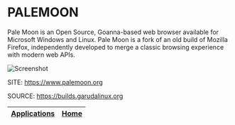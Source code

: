 # PALEMOON

 Pale Moon is an Open Source, Goanna-based web browser available for
 Microsoft Windows and Linux. Pale Moon is a fork of an old build of
 Mozilla Firefox, independently developed to merge a classic browsing
 experience with modern web APIs.
  
 ![Screenshot](https://tipsonubuntu.com/wp-content/uploads/2016/07/palemoon-browser.jpg)
 
 SITE: https://www.palemoon.org

 SOURCE: https://builds.garudalinux.org

 | [Applications](https://portable-linux-apps.github.io/apps.html) | [Home](https://portable-linux-apps.github.io)
 | --- | --- |
